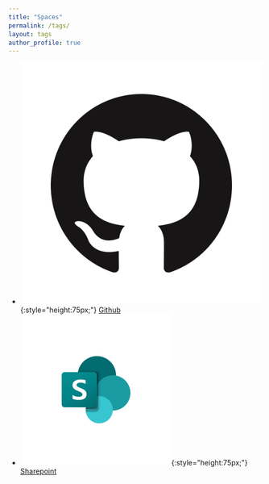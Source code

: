 ```yaml
---
title: "Spaces"
permalink: /tags/
layout: tags
author_profile: true
---
```



- ![](/img/GitHub.png){:style="height:75px;"} [Github](https://github.com/MareGraph-EU) 
- ![](/img/sharepoint.png){:style="height:75px;"} [Sharepoint](https://vliz.sharepoint.com/sites/project_MAREGRAPH)
